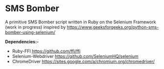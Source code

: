 # SMS Bomber
A primitive SMS Bomber script written in Ruby on the Selenium Framework (work in progress)
inspired by https://www.geeksforgeeks.org/python-sms-bomber-using-selenium/

**Dependencies:-**
- Ruby-FFI https://github.com/ffi/ffi
- Selenium-Webdriver https://github.com/SeleniumHQ/selenium
- ChromeDriver https://sites.google.com/a/chromium.org/chromedriver/
